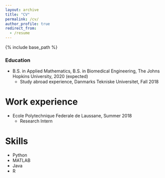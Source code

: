 ```yaml
---
layout: archive
title: "CV"
permalink: /cv/
author_profile: true
redirect_from:
  - /resume
---
```


{% include base_path %}

### Education
* B.S. in Applied Mathematics, B.S. in Biomedical Engineering, The Johns Hopkins University, 2020 (expected)
	* Study abroad experience, Danmarks Tekniske Universitet, Fall 2018

Work experience
======
* Ecole Polytechnique Federale de Laussane, Summer 2018
	* Research Intern

Skills
======
* Python
* MATLAB
* Java
* R

